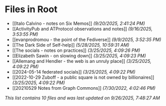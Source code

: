# Files in Root

- [[Italo Calvino - notes on Six Memos]] *(9/20/2025, 2:41:24 PM)*
- [[ActivityPub and ATProtocol observations and notes]] *(9/16/2025, 3:53:55 PM)*
- [[evanprodromou - the point of the Fediverse]] *(9/9/2025, 3:52:35 PM)*
- [[The Dark Side of Self-help]] *(5/28/2025, 10:59:31 AM)*
- [[The socials - notes on practices]] *(3/25/2025, 4:09:26 PM)*
- [[Elizabeth Sawin - on slowing down]] *(3/25/2025, 4:09:23 PM)*
- [[Allemang and Hendler - the web is an unruly place]] *(3/25/2025, 4:09:22 PM)*
- [[2024-05-14 federated socials]] *(3/25/2025, 4:09:22 PM)*
- [[2022-10-29 Zuboff - a public square is not owned by billionaires]] *(3/25/2025, 4:09:22 PM)*
- [[20210529 Notes from Graph Commons]] *(7/30/2022, 4:02:46 PM)*

*This list contains 10 files and was last updated on 9/26/2025, 7:48:27 AM*